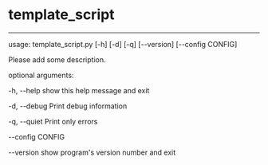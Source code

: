 # template_script

-----------------------

usage: template_script.py [-h] [-d] [-q] [--version] [--config CONFIG]

Please add some description.

optional arguments:

-h, --help       show this help message and exit

-d, --debug      Print debug information

-q, --quiet      Print only errors

--config CONFIG

--version        show program's version number and exit